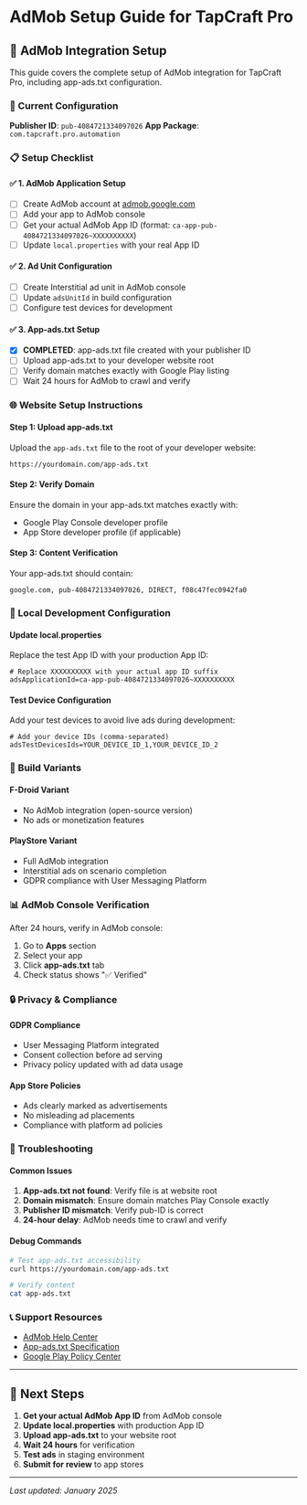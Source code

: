 # AdMob Setup Guide for TapCraft Pro

## 📱 AdMob Integration Setup

This guide covers the complete setup of AdMob integration for TapCraft Pro, including app-ads.txt configuration.

### 🔧 Current Configuration

**Publisher ID**: `pub-4084721334097026`
**App Package**: `com.tapcraft.pro.automation`

### 📋 Setup Checklist

#### ✅ 1. AdMob Application Setup
- [ ] Create AdMob account at [admob.google.com](https://admob.google.com)
- [ ] Add your app to AdMob console
- [ ] Get your actual AdMob App ID (format: `ca-app-pub-4084721334097026~XXXXXXXXXX`)
- [ ] Update `local.properties` with your real App ID

#### ✅ 2. Ad Unit Configuration
- [ ] Create Interstitial ad unit in AdMob console
- [ ] Update `adsUnitId` in build configuration
- [ ] Configure test devices for development

#### ✅ 3. App-ads.txt Setup
- [x] **COMPLETED**: app-ads.txt file created with your publisher ID
- [ ] Upload app-ads.txt to your developer website root
- [ ] Verify domain matches exactly with Google Play listing
- [ ] Wait 24 hours for AdMob to crawl and verify

### 🌐 Website Setup Instructions

#### Step 1: Upload app-ads.txt
Upload the `app-ads.txt` file to the root of your developer website:
```
https://yourdomain.com/app-ads.txt
```

#### Step 2: Verify Domain
Ensure the domain in your app-ads.txt matches exactly with:
- Google Play Console developer profile
- App Store developer profile (if applicable)

#### Step 3: Content Verification
Your app-ads.txt should contain:
```
google.com, pub-4084721334097026, DIRECT, f08c47fec0942fa0
```

### 🔧 Local Development Configuration

#### Update local.properties
Replace the test App ID with your production App ID:
```properties
# Replace XXXXXXXXXX with your actual app ID suffix
adsApplicationId=ca-app-pub-4084721334097026~XXXXXXXXXX
```

#### Test Device Configuration
Add your test devices to avoid live ads during development:
```properties
# Add your device IDs (comma-separated)
adsTestDevicesIds=YOUR_DEVICE_ID_1,YOUR_DEVICE_ID_2
```

### 🚀 Build Variants

#### F-Droid Variant
- No AdMob integration (open-source version)
- No ads or monetization features

#### PlayStore Variant
- Full AdMob integration
- Interstitial ads on scenario completion
- GDPR compliance with User Messaging Platform

### 📊 AdMob Console Verification

After 24 hours, verify in AdMob console:
1. Go to **Apps** section
2. Select your app
3. Click **app-ads.txt** tab
4. Check status shows "✅ Verified"

### 🔒 Privacy & Compliance

#### GDPR Compliance
- User Messaging Platform integrated
- Consent collection before ad serving
- Privacy policy updated with ad data usage

#### App Store Policies
- Ads clearly marked as advertisements
- No misleading ad placements
- Compliance with platform ad policies

### 🐛 Troubleshooting

#### Common Issues
1. **App-ads.txt not found**: Verify file is at website root
2. **Domain mismatch**: Ensure domain matches Play Console exactly
3. **Publisher ID mismatch**: Verify pub-ID is correct
4. **24-hour delay**: AdMob needs time to crawl and verify

#### Debug Commands
```bash
# Test app-ads.txt accessibility
curl https://yourdomain.com/app-ads.txt

# Verify content
cat app-ads.txt
```

### 📞 Support Resources

- [AdMob Help Center](https://support.google.com/admob)
- [App-ads.txt Specification](https://iabtechlab.com/ads-txt/)
- [Google Play Policy Center](https://support.google.com/googleplay/android-developer/topic/9858052)

---

## 🎯 Next Steps

1. **Get your actual AdMob App ID** from AdMob console
2. **Update local.properties** with production App ID
3. **Upload app-ads.txt** to your website root
4. **Wait 24 hours** for verification
5. **Test ads** in staging environment
6. **Submit for review** to app stores

---

*Last updated: January 2025*